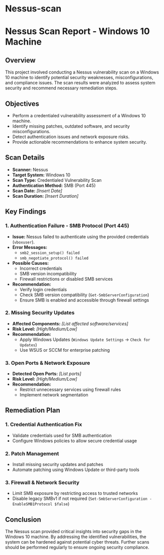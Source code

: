 # Nessus-scan

# Nessus Scan Report - Windows 10 Machine

## Overview
This project involved conducting a Nessus vulnerability scan on a Windows 10 machine to identify potential security weaknesses, misconfigurations, and compliance issues. The scan results were analyzed to assess system security and recommend necessary remediation steps.

## Objectives
- Perform a credentialed vulnerability assessment of a Windows 10 machine.
- Identify missing patches, outdated software, and security misconfigurations.
- Detect authentication issues and network exposure risks.
- Provide actionable recommendations to enhance system security.

## Scan Details
- **Scanner:** Nessus  
- **Target System:** Windows 10  
- **Scan Type:** Credentialed Vulnerability Scan  
- **Authentication Method:** SMB (Port 445)  
- **Scan Date:** *[Insert Date]*  
- **Scan Duration:** *[Insert Duration]*  

## Key Findings
### 1. Authentication Failure - SMB Protocol (Port 445)
- **Issue:** Nessus failed to authenticate using the provided credentials (`vboxuser`).
- **Error Messages:**
  - `smb2_session_setup() failed`
  - `smb_negotiate_protocol() failed`
- **Possible Causes:**
  - Incorrect credentials
  - SMB version incompatibility
  - Firewall restrictions or disabled SMB services
- **Recommendation:**
  - Verify login credentials
  - Check SMB version compatibility (`Get-SmbServerConfiguration`)
  - Ensure SMB is enabled and accessible through firewall settings

### 2. Missing Security Updates
- **Affected Components:** *[List affected software/services]*
- **Risk Level:** *[High/Medium/Low]*
- **Recommendation:**
  - Apply Windows Updates (`Windows Update Settings` → `Check for Updates`)
  - Use WSUS or SCCM for enterprise patching

### 3. Open Ports & Network Exposure
- **Detected Open Ports:** *[List ports]*
- **Risk Level:** *[High/Medium/Low]*
- **Recommendation:**
  - Restrict unnecessary services using firewall rules
  - Implement network segmentation

## Remediation Plan
### 1. Credential Authentication Fix
   - Validate credentials used for SMB authentication
   - Configure Windows policies to allow secure credential usage

### 2. Patch Management
   - Install missing security updates and patches
   - Automate patching using Windows Update or third-party tools

### 3. Firewall & Network Security
   - Limit SMB exposure by restricting access to trusted networks
   - Disable legacy SMBv1 if not required (`Set-SmbServerConfiguration -EnableSMB1Protocol $false`)

## Conclusion
The Nessus scan provided critical insights into security gaps in the Windows 10 machine. By addressing the identified vulnerabilities, the system can be hardened against potential cyber threats. Further scans should be performed regularly to ensure ongoing security compliance.
